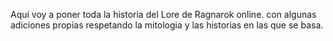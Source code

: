 Aqui voy a poner toda la historia del Lore de Ragnarok online. 
con algunas adiciones propias respetando la mitologia y las historias en las que se basa.
